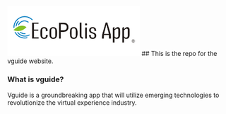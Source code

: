 <img src="./assets/brand.png"  width="300">
## This is the repo for the vguide website.

### What is vguide?

Vguide is a groundbreaking app that will utilize emerging technologies to revolutionize the virtual experience industry.

